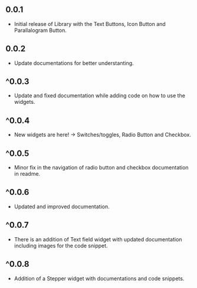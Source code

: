 ## 0.0.1

* Initial release of Library with the Text Buttons, Icon Button and Parallalogram Button.


## 0.0.2

* Update documentations for better understanting.

## ^0.0.3
* Update and fixed documentation while adding code on how to use the widgets.

## ^0.0.4
* New widgets are here! -> Switches/toggles, Radio Button and Checkbox.

## ^0.0.5
* Minor fix in the navigation of radio button and checkbox documentation in readme.

## ^0.0.6
* Updated and improved documentation.

## ^0.0.7
* There is an addition of Text field widget with updated documentation including images for the code snippet.

## ^0.0.8
* Addition of a Stepper widget with documentations and code snippets.